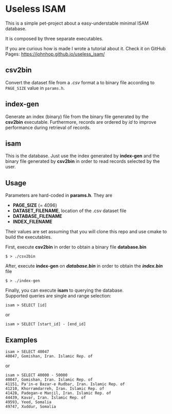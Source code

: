 # Useless ISAM

This is a simple pet-project about a easy-understable minimal ISAM database.

It is composed by three separate executables.

If you are curious how is made I wrote a tutorial about it. Check it on GitHub Pages: https://johnhop.github.io/useless_isam/

## csv2bin

Convert the dataset file from a _.csv_ format a to binary file according to `PAGE_SIZE` value in `params.h`.

## index-gen

Generate an index (binary) file from the binary file generated by the **csv2bin** executable. Furthermore, records are ordered by _id_ to improve performance during retrieval of records.

## isam

This is the database. Just use the index generated by **index-gen** and the binary file generated by **csv2bin** in order to read records selected by the user.

## Usage

Parameters are hard-coded in **params.h**. They are

- **PAGE_SIZE** (= 4096)
- **DATASET_FILENAME**, location of the .csv dataset file
- **DATABASE_FILENAME**
- **INDEX_FILENAME**

Their values are set assuming that you will clone this repo and use cmake to build the executables.

First, execute **csv2bin** in order to obtain a binary file **database.bin**

```
$ > ./csv2bin
```

After, execute **index-gen** on **_database.bin_** in order to obtain the **_index.bin_** file

```
$ > ./index-gen
```

Finally, you can execute **isam** to querying the database.<br>
Supported queries are single and range selection:

```
isam > SELECT [id]
```

or

```
isam > SELECT [start_id] - [end_id]
```

## Examples

```
isam > SELECT 40047
40047, Gomishan, Iran. Islamic Rep. of
```

or

```
isam > SELECT 40000 - 50000
40047, Gomishan, Iran. Islamic Rep. of
41151, Pa'in-e Bazar-e Rudbar, Iran. Islamic Rep. of
41210, Khorramdarreh, Iran. Islamic Rep. of
41428, Padegan-e Manjil, Iran. Islamic Rep. of
44439, Kavar, Iran. Islamic Rep. of
49593, Yeed, Somalia
49747, Xuddur, Somalia
```
